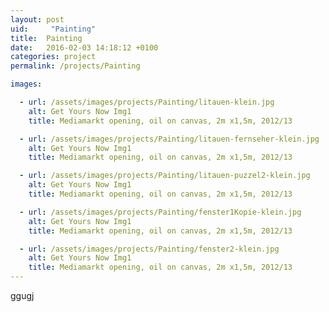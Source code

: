 ```yaml
---
layout: post
uid:     "Painting"
title:  Painting
date:   2016-02-03 14:18:12 +0100
categories: project
permalink: /projects/Painting

images:

  - url: /assets/images/projects/Painting/litauen-klein.jpg
    alt: Get Yours Now Img1
    title: Mediamarkt opening, oil on canvas, 2m x1,5m, 2012/13

  - url: /assets/images/projects/Painting/litauen-fernseher-klein.jpg
    alt: Get Yours Now Img1
    title: Mediamarkt opening, oil on canvas, 2m x1,5m, 2012/13

  - url: /assets/images/projects/Painting/litauen-puzzel2-klein.jpg
    alt: Get Yours Now Img1
    title: Mediamarkt opening, oil on canvas, 2m x1,5m, 2012/13

  - url: /assets/images/projects/Painting/fenster1Kopie-klein.jpg
    alt: Get Yours Now Img1
    title: Mediamarkt opening, oil on canvas, 2m x1,5m, 2012/13

  - url: /assets/images/projects/Painting/fenster2-klein.jpg
    alt: Get Yours Now Img1
    title: Mediamarkt opening, oil on canvas, 2m x1,5m, 2012/13
---
```


ggugj

